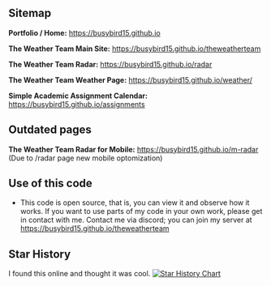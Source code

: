 ## Sitemap

**Portfolio / Home:** https://busybird15.github.io

**The Weather Team Main Site:** https://busybird15.github.io/theweatherteam

**The Weather Team Radar:** https://busybird15.github.io/radar

**The Weather Team Weather Page:** https://busybird15.github.io/weather/

**Simple Academic Assignment Calendar:** https://busybird15.github.io/assignments



## Outdated pages

**The Weather Team Radar for Mobile:** https://busybird15.github.io/m-radar (Due to /radar page new mobile optomization)

## Use of this code
* This code is open source, that is, you can view it and observe how it works. If you want to use parts of my code in your own work, please get in contact with me. Contact me via discord; you can join my server at https://busybird15.github.io/theweatherteam

## Star History
I found this online and thought it was cool.
[![Star History Chart](https://api.star-history.com/svg?repos=busybird15/busybird15.github.io&type=Timeline)](https://star-history.com/#busybird15/busybird15.github.io&Timeline)
